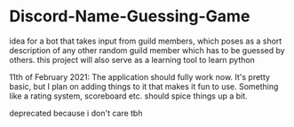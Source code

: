 # Discord-Name-Guessing-Game
idea for a bot that takes input from guild members, which poses as a short description of any other random guild member which has to be guessed by others.
this project will also serve as a learning tool to learn python


11th of February 2021: The application should fully work now. It's pretty basic, but I plan on adding things to it that makes it fun to use. Something like a rating system, scoreboard etc. should spice things up a bit.

deprecated because i don't care tbh
